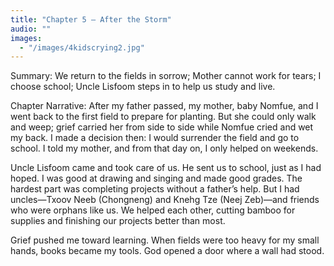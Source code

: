 ```yaml
---
title: "Chapter 5 — After the Storm"
audio: ""
images:
  - "/images/4kidscrying2.jpg"
---
```


Summary: We return to the fields in sorrow; Mother cannot work for tears; I choose school; Uncle Lisfoom steps in to help us study and live.

Chapter Narrative: After my father passed, my mother, baby Nomfue, and I went back to the first field to prepare for planting. But she could only walk and weep; grief carried her from side to side while Nomfue cried and wet my back. I made a decision then: I would surrender the field and go to school. I told my mother, and from that day on, I only helped on weekends.

Uncle Lisfoom came and took care of us. He sent us to school, just as I had hoped. I was good at drawing and singing and made good grades. The hardest part was completing projects without a father’s help. But I had uncles—Txoov Neeb (Chongneng) and Knehg Tze (Neej Zeb)—and friends who were orphans like us. We helped each other, cutting bamboo for supplies and finishing our projects better than most.

Grief pushed me toward learning. When fields were too heavy for my small hands, books became my tools. God opened a door where a wall had stood.